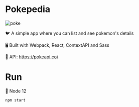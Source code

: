 # Pokepedia

![poke](https://github.com/bandeiraos/pokepedia/assets/15945788/baceea07-7562-4621-89fa-7dfbd1f37487)


🐦 A simple app where you can list and see pokemon's details

🖥️ Built with Webpack, React, ContextAPI and Sass

🔗 API: https://pokeapi.co/


# Run

👴 Node 12

```
npm start
```
